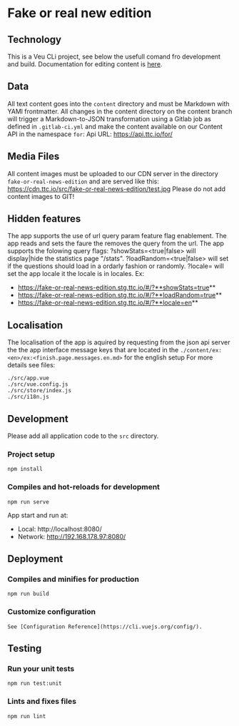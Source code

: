 # Fake or real new edition
## Technology
This is a Veu CLi project, see below the usefull comand fro development and build.
Documentation for editing content is [here](https://git.tacticaltech.org/ttc/fake-or-real-news-edition/-/wikis/Step-by-step-instructions-for-adding-content).
## Data
All text content goes into the `content` directory and must be Markdown with YAMl frontmatter. All changes in the content directory on the content branch will trigger a Markdown-to-JSON transformation using a Gitlab job as defined in `.gitlab-ci.yml` and make the content available on our Content API in the namespace `for`:
Api URL:
https://api.ttc.io/for/
## Media Files
All content images must be uploaded to our CDN server in the directory `fake-or-real-news-edition` and are served like this:
https://cdn.ttc.io/src/fake-or-real-news-edition/test.jpg
Please do not add content images to GIT!

## Hidden features
The app supports the use of url query param feature flag enablement. The app reads and sets the faure the removes the query from the url. The app supports the folowing query flags:
?showStats=<true|false> will display|hide the statistics page "/stats".
?loadRandom=<true|false> will set if the questions should load in a ordarly fashion or randomly.
?locale=<en> will set the app locale it the locale is in locales.
Ex:
 - https://fake-or-real-news-edition.stg.ttc.io/#/?**showStats=true**
 - https://fake-or-real-news-edition.stg.ttc.io/#/?**loadRandom=true**
 - https://fake-or-real-news-edition.stg.ttc.io/#/?**locale=en**

## Localisation
The localisation of the app is aquired by requesting from the json api server the the app interface message keys that are located in the ```./content/ex:<en>/ex:<finish.page.messages.en.md>``` for the english setup For more details see files:
```
./src/app.vue
./src/vue.config.js
./src/store/index.js
./src/i18n.js
```
## Development
Please add all application code to the `src` directory.

### Project setup
```
npm install
```
### Compiles and hot-reloads for development
```
npm run serve
```
  App start and run at:
  - Local:   http://localhost:8080/ 
  - Network: http://192.168.178.97:8080/
## Deployment
### Compiles and minifies for production
```
npm run build
```
### Customize configuration
```
See [Configuration Reference](https://cli.vuejs.org/config/).
```
## Testing
### Run your unit tests
```
npm run test:unit
```
### Lints and fixes files
```
npm run lint
```
